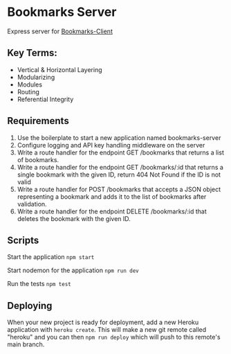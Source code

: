 # Bookmarks Server

Express server for [Bookmarks-Client](https://github.com/Thinkful-Ed/bookmarks-app/)

## Key Terms:

- Vertical & Horizontal Layering
- Modularizing
- Modules
- Routing
- Referential Integrity

## Requirements

1. Use the boilerplate to start a new application named bookmarks-server
2. Configure logging and API key handling middleware on the server
3. Write a route handler for the endpoint GET /bookmarks that returns a list of bookmarks.
4. Write a route handler for the endpoint GET /bookmarks/:id that returns a single bookmark with the given ID, return 404 Not Found if the ID is not valid
5. Write a route handler for POST /bookmarks that accepts a JSON object representing a bookmark and adds it to the list of bookmarks after validation.
6. Write a route handler for the endpoint DELETE /bookmarks/:id that deletes the bookmark with the given ID.

## Scripts

Start the application `npm start`

Start nodemon for the application `npm run dev`

Run the tests `npm test`

## Deploying

When your new project is ready for deployment, add a new Heroku application with `heroku create`. This will make a new git remote called "heroku" and you can then `npm run deploy` which will push to this remote's main branch.
